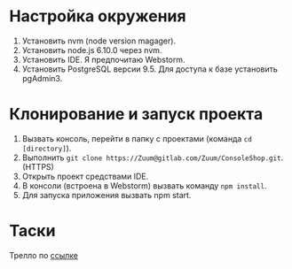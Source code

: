 # Настройка окружения
1. Установить nvm (node version magager).
2. Установить node.js 6.10.0 через nvm.
3. Установить IDE. Я предпочитаю Webstorm.
4. Установить PostgreSQL версии 9.5. Для доступа к базе установить pgAdmin3.

# Клонирование и запуск проекта
1. Вызвать консоль, перейти в папку с проектами (команда `cd [directory]`).
2. Выполнить `git clone https://Zuum@gitlab.com/Zuum/ConsoleShop.git`. (HTTPS)
3. Открыть проект средствами IDE.
4. В консоли (встроена в Webstorm) вызвать команду `npm install`.
5. Для запуска приложения вызвать npm start.

# Таски
Трелло по [ссылке](https://trello.com/invite/b/KrTsfIyg/645539cf642fbbbebbabe68e7a4aec4b/carcas-development)